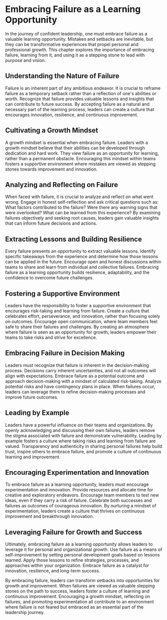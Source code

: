 Embracing Failure as a Learning Opportunity
=======================================================

In the journey of confident leadership, one must embrace failure as a valuable learning opportunity. Mistakes and setbacks are inevitable, but they can be transformative experiences that propel personal and professional growth. This chapter explores the importance of embracing failure, learning from it, and using it as a stepping stone to lead with purpose and vision.

**Understanding the Nature of Failure**
---------------------------------------

Failure is an inherent part of any ambitious endeavor. It is crucial to reframe failure as a temporary setback rather than a reflection of one's abilities or worth. Recognize that failure provides valuable lessons and insights that can contribute to future success. By accepting failure as a natural and necessary part of the learning process, leaders can create a culture that encourages innovation, resilience, and continuous improvement.

**Cultivating a Growth Mindset**
--------------------------------

A growth mindset is essential when embracing failure. Leaders with a growth mindset believe that their abilities can be developed through dedication and hard work. They view failure as an opportunity for learning, rather than a permanent obstacle. Encouraging this mindset within teams fosters a supportive environment where mistakes are viewed as stepping stones towards improvement and innovation.

**Analyzing and Reflecting on Failure**
---------------------------------------

When faced with failure, it is crucial to analyze and reflect on what went wrong. Engage in honest self-reflection and ask critical questions such as: What factors contributed to the failure? Were there any warning signs that were overlooked? What can be learned from this experience? By examining failures objectively and seeking root causes, leaders gain valuable insights that can inform future decisions and actions.

**Extracting Lessons and Building Resilience**
----------------------------------------------

Every failure presents an opportunity to extract valuable lessons. Identify specific takeaways from the experience and determine how those lessons can be applied in the future. Encourage open and honest discussions within teams to share and learn from individual and collective failures. Embracing failure as a learning opportunity builds resilience, adaptability, and the confidence to overcome future challenges.

**Fostering a Supportive Environment**
--------------------------------------

Leaders have the responsibility to foster a supportive environment that encourages risk-taking and learning from failure. Create a culture that celebrates effort, perseverance, and innovation, rather than focusing solely on outcomes. Encourage open communication, where team members feel safe to share their failures and challenges. By creating an atmosphere where failure is seen as an opportunity for growth, leaders empower their teams to take risks and strive for excellence.

**Embracing Failure in Decision Making**
----------------------------------------

Leaders must recognize that failure is inherent in the decision-making process. Decisions carry inherent uncertainties, and not all outcomes will align with expectations. Embrace failure as a potential outcome and approach decision-making with a mindset of calculated risk-taking. Analyze potential risks and have contingency plans in place. When failures occur, leaders can leverage them to refine decision-making processes and improve future outcomes.

**Leading by Example**
----------------------

Leaders have a powerful influence on their teams and organizations. By openly acknowledging and discussing their own failures, leaders remove the stigma associated with failure and demonstrate vulnerability. Leading by example fosters a culture where taking risks and learning from failure are valued. Transparency and authenticity in sharing personal failures help build trust, inspire others to embrace failure, and promote a culture of continuous learning and improvement.

**Encouraging Experimentation and Innovation**
----------------------------------------------

To embrace failure as a learning opportunity, leaders must encourage experimentation and innovation. Provide resources and allocate time for creative and exploratory endeavors. Encourage team members to test new ideas, even if they carry a risk of failure. Celebrate both successes and failures as outcomes of courageous innovation. By nurturing a mindset of experimentation, leaders create a culture that thrives on continuous improvement and breakthrough innovation.

**Leveraging Failure for Growth and Success**
---------------------------------------------

Ultimately, embracing failure as a learning opportunity allows leaders to leverage it for personal and organizational growth. Use failure as a means of self-improvement by setting personal development goals based on lessons learned. Apply those lessons to refine strategies, processes, and approaches within your organization. Embrace failure as a catalyst for innovation, resilience, and long-term success.

By embracing failure, leaders can transform setbacks into opportunities for growth and improvement. When failures are viewed as valuable stepping stones on the path to success, leaders foster a culture of learning and continuous improvement. Encouraging a growth mindset, reflecting on failures, and promoting experimentation all contribute to an environment where failure is not feared but embraced as an essential part of the leadership journey.

